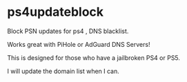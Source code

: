 # ps4updateblock

Block PSN updates for ps4 , DNS blacklist.

Works great with PiHole or AdGuard DNS Servers!

This is designed for those who have a jailbroken PS4 or PS5.

I will update the domain list when I can.

